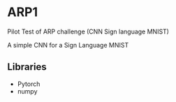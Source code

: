 # ARP1
Pilot Test of ARP challenge (CNN Sign language MNIST)

A simple CNN for a Sign Language MNIST

## Libraries

- Pytorch
- numpy